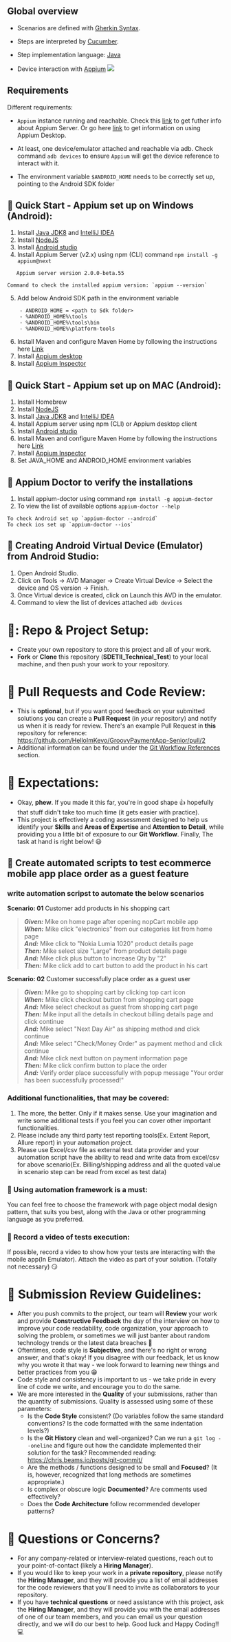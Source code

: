 ## Global overview

- Scenarios are defined with [Gherkin
Syntax](https://cucumber.io/docs/gherkin/).

- Steps are interpreted by [Cucumber](https://cucumber.io/).

- Step implementation language:
[Java](https://docs.oracle.com/javase/7/docs/)

- Device interaction with [Appium](http://appium.io/)
![](architecture.png)

## Requirements

Different requirements:

* `Appium` instance running and reachable. Check this [link](http://appium.io/docs/en/2.0/) to get futher info about Appium Server. Or go here  [link](https://saucelabs.com/resources/webinar/an-introduction-to-appium-desktop) to get information on using Appium Desktop.

* At least, one device/emulator attached and reachable via adb. Check command
`adb devices` to ensure `Appium` will get the device reference to
interact with it.

* The environment variable `$ANDROID_HOME` needs to be correctly set up,
pointing to the Android SDK folder





## :rocket: Quick Start - Appium set up on Windows (Android):

1) Install [Java JDK8](https://www.oracle.com/java/technologies/javase/javase8-archive-downloads.html)
   and [IntelliJ IDEA](https://www.jetbrains.com/idea/download/)
2) Install [NodeJS](https://nodejs.org/en/download/)
3) Install [Android studio](https://developer.android.com/studio)
4) Install Appium Server (v2.x) using npm (CLI) command `npm install -g appium@next`
```
   Appium server version 2.0.0-beta.55
```

```
Command to check the installed appium version: `appium --version`
```

5) Add below Android SDK path in the environment variable

```
    - ANDROID_HOME = <path to Sdk folder>
    - %ANDROID_HOME%\tools
    - %ANDROID_HOME%\tools\bin
    - %ANDROID_HOME%\platform-tools
```

6) Install Maven and configure Maven Home by following the instructions here [Link](https://gist.github.com/mohanpedala/943e0955d988ca56fa32cb976395548b) 
6) Install [Appium desktop](https://github.com/appium/appium-desktop/releases/)
7) Install [Appium Inspector](https://github.com/appium/appium-inspector/releases)

## :rocket: Quick Start - Appium set up on MAC (Android):

1) Install Homebrew
2) Install [NodeJS](https://nodejs.org/en/download/)
3) Install [Java JDK8](https://www.oracle.com/java/technologies/javase/javase8-archive-downloads.html)
   and [IntelliJ IDEA](https://www.jetbrains.com/idea/download/)
4) Install Appium server using npm (CLI) or Appium desktop client
5) Install [Android studio](https://developer.android.com/studio)
6) Install Maven and configure Maven Home by following the instructions here [Link](https://gist.github.com/mohanpedala/943e0955d988ca56fa32cb976395548b) 
7) Install [Appium Inspector](https://github.com/appium/appium-inspector/releases)
8) Set JAVA_HOME and ANDROID_HOME environment variables

## :pushpin: Appium Doctor to verify the installations

1) Install appium-doctor using command `npm install -g appium-doctor`
2) To view the list of available options `appium-doctor --help`

```
To check Android set up `appium-doctor --android`
To check ios set up `appium-doctor --ios`
```

## :pushpin: Creating Android Virtual Device (Emulator) from Android Studio:

1) Open Android Studio.
2) Click on Tools -> AVD Manager -> Create Virtual Device -> Select the device and OS version -> Finish.
3) Once Virtual device is created, click on Launch this AVD in the emulator.
4) Command to view the list of devices attached `adb devices`


# 📌: Repo & Project Setup:
* Create your own repository to store this project and all of your work.  
* **Fork** or **Clone** this repository (**SDETII_Technical_Test**) to your local machine, and then push your work to your repository.


# 📌 Pull Requests and Code Review:  
* This is **optional**, but if you want good feedback on your submitted solutions you can create a **Pull Request** (in _your_ repository) and notify us when it is ready for review. There's an example Pull Request in **this** repository for reference: https://github.com/HelloImKevo/GroovyPaymentApp-Senior/pull/2  
* Additional information can be found under the [Git Workflow References](#git-workflow-references) section. 


# 📌 Expectations:
* Okay, **phew**. If you made it this far, you're in good shape :+1: hopefully that stuff didn't take too much time (it gets easier with practice).  
* This project is effectively a coding assessment designed to help us identify your **Skills** and **Areas of Expertise** and **Attention to Detail**, while providing you a little bit of exposure to our **Git Workflow**. Finally, The task at hand is right below! 😃 


## :pushpin: Create automated scripts to test ecommerce mobile app place order as a guest feature

### write automation scripst to automate the below scenarios

**Scenario: 01** Customer add products in his shopping cart

> **_Given:_** Mike on home page after opening nopCart mobile app  
> **_When:_** Mike click "electronics" from our categories list from home page  
> **_And:_** Mike click to "Nokia Lumia 1020" product details page  
> **_Then:_** Mike select size "Large" from product details page  
> **_And:_** Mike click plus button to increase Qty by "2"  
> **_Then:_** Mike click add to cart button to add the product in his cart

**Scenario: 02** Customer successfully place order as a guest user

> **_Given:_** Mike go to shopping cart by clicking top cart icon  
> **_When:_** Mike click checkout button from shopping cart page  
> **_And:_** Mike select checkout as guest from shopping cart page  
> **_Then:_** Mike input all the details in checkout billing details page and click continue  
> **_And:_** Mike select "Next Day Air" as shipping method and click continue  
> **_And:_** Mike select "Check/Money Order" as payment method and click continue  
> **_And:_** Mike click next button on payment information page  
> **_Then:_** Mike click confirm button to place the order  
> **_And:_** Verify order place successfully with popup message "Your order has been successfully processed!"

### Additional functionalities, that may be covered:

1. The more, the better. Only if it makes sense. Use your imagination and write some additional tests if you feel you
   can cover other important functionalities.
2. Please include any third party test reporting tools(Ex. Extent Report, Allure report) in your automation project.
3. Please use Excel/csv file as external test data provider and your automation script have the ability to read and
   write data from excel/csv for above scenario(Ex. Billing/shipping address and all the quoted value in scenario step
   can be read from excel as test data)

### :pushpin: Using automation framework is a must:

You can feel free to choose the framework with page object modal design pattern, that suits you best, along with the
Java or other programming language as you preferred.

### :pushpin: Record a video of tests execution:

If possible, record a video to show how your tests are interacting with the mobile app(In Emulator). Attach the video as part of your
solution. (Totally not necessary) 😏


# 📌 Submission Review Guidelines:  
* After you push commits to the project, our team will **Review** your work and provide **Constructive Feedback** the day of the interview on how to improve your code readability, code organization, your approach to solving the problem, or sometimes we will just banter about random technology trends or the latest data breaches :grimacing:
* Oftentimes, code style is **Subjective**, and there's no right or wrong answer, and that's okay! If you disagree with our feedback, let us know why you wrote it that way - we look forward to learning new things and better practices from you :grin:  
* Code style and consistency is important to us - we take pride in every line of code we write, and encourage you to do the same.
* We are more interested in the **Quality** of your submissions, rather than the quantity of submissions.  Quality is assessed using some of these parameters:  
  * Is the **Code Style** consistent? (Do variables follow the same standard conventions? Is the code formatted with the same indentation levels?)  
  * Is the **Git History** clean and well-organized? Can we run a `git log --oneline` and figure out how the candidate implemented their solution for the task? Recommended reading: https://chris.beams.io/posts/git-commit/
  * Are the methods / functions designed to be small and **Focused**? (It is, however, recognized that long methods are sometimes appropriate.)  
  * Is complex or obscure logic **Documented**? Are comments used effectively?  
  * Does the **Code Architecture** follow recommended developer patterns?


# 📌 Questions or Concerns?  
* For any company-related or interview-related questions, reach out to your point-of-contact (likely a **Hiring Manager**).  
* If you would like to keep your work in a **private repository**, please notify the **Hiring Manager**, and they will provide you a list of email addresses for the code reviewers that you'll need to invite as collaborators to your repository.  
* If you have **technical questions** or need assistance with this project, ask the **Hiring Manager**, and they will provide you with the email addresses of one of our team members, and you can email us your question directly, and we will do our best to help. Good luck and Happy Coding!! 💻  

